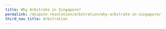 ```yaml
---
title: Why Arbitrate in Singapore?
permalink: /dispute-resolution/arbitration/why-arbitrate-in-singapore/
third_nav_title: Arbitration
---
```

